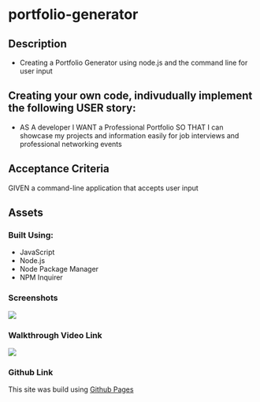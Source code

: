 # portfolio-generator

## Description 

* Creating a Portfolio Generator using node.js and the command line for user input

## Creating your own code, indivudually implement the following USER story: 

* AS A developer I WANT a Professional Portfolio SO THAT I can showcase my projects and information easily for job interviews and professional networking events 


## Acceptance Criteria

GIVEN a command-line application that accepts user input


## Assets

### Built Using:

* JavaScript
* Node.js
* Node Package Manager
* NPM Inquirer

### Screenshots

<!-- Make sure to resize the pictures so they fit appropriately  -->
![](./assets/####)

### Walkthrough Video Link

![](./assets/####)

### Github Link

<!-- Link -->

This site was build using [Github Pages]()

